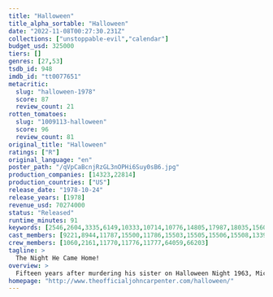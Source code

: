 ```yaml
---
title: "Halloween"
title_alpha_sortable: "Halloween"
date: "2022-11-08T00:27:30.231Z"
collections: ["unstoppable-evil","calendar"]
budget_usd: 325000
tiers: []
genres: [27,53]
tsdb_id: 948
imdb_id: "tt0077651"
metacritic:
  slug: "halloween-1978"
  score: 87
  review_count: 21
rotten_tomatoes:
  slug: "1009113-halloween"
  score: 96
  review_count: 81
original_title: "Halloween"
ratings: ["R"]
original_language: "en"
poster_path: "/qVpCaBcnjRzGL3nOPHi6Suy0sB6.jpg"
production_companies: [14323,22814]
production_countries: ["US"]
release_date: "1978-10-24"
release_years: [1978]
revenue_usd: 70274000
status: "Released"
runtime_minutes: 91
keywords: [2546,2604,3335,6149,10333,10714,10776,14805,17987,18035,156075,157701,207159]
cast_members: [9221,8944,11787,15500,11786,15503,15505,15506,15508,13392,15516,15518,14692]
crew_members: [1060,2161,11770,11776,11777,64059,66203]
tagline: >
  The Night He Came Home!
overview: >
  Fifteen years after murdering his sister on Halloween Night 1963, Michael Myers escapes from a mental hospital and returns to the small town of Haddonfield, Illinois to kill again.
homepage: "http://www.theofficialjohncarpenter.com/halloween/"
---
```

